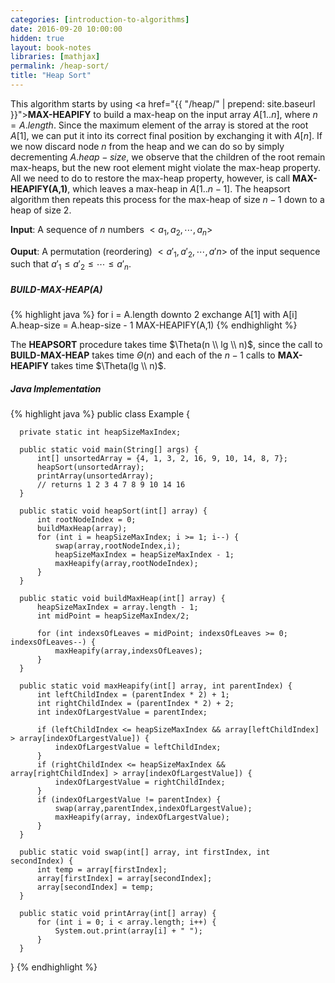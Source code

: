 ```yaml
---
categories: [introduction-to-algorithms]
date: 2016-09-20 10:00:00
hidden: true
layout: book-notes
libraries: [mathjax]
permalink: /heap-sort/
title: "Heap Sort"
---
```


This algorithm starts by using <a href="{{ "/heap/" | prepend: site.baseurl }}">__MAX-HEAPIFY__</a> to build a max-heap on the input array $A[1..n]$, where $n = A.length$. Since the maximum element of the array is stored at the root $A[1]$, we can put it into its correct final position by exchanging it with $A[n]$. If we now discard node $n$ from the heap and we can do so by simply decrementing $A.heap-size$, we observe that the children of the root remain max-heaps, but the new root element might violate the max-heap property. All we need to do to restore the max-heap property, however, is call __MAX-HEAPIFY(A,1)__, which leaves a max-heap in $A[1..n - 1]$. The heapsort algorithm then repeats this process for the max-heap of size $n-1$ down to a heap of size 2.

__Input__: A sequence of $n$ numbers $<a_1,a_2,\cdots,a_n>$

__Ouput__: A permutation (reordering) $<a'_1,a'_2,\cdots,a'n>$ of the input sequence such that $a'_1 \leq a'_2 \leq \cdots \leq a'_n$.

##### BUILD-MAX-HEAP(A)

{% highlight java %}
  for i = A.length downto 2
    exchange A[1] with A[i]
    A.heap-size = A.heap-size - 1
    MAX-HEAPIFY(A,1)
{% endhighlight %}

The __HEAPSORT__ procedure takes time $\Theta(n \\ lg \\ n)$, since the call to __BUILD-MAX-HEAP__ takes time $\Theta(n)$ and each of the $n - 1$ calls to __MAX-HEAPIFY__ takes time $\Theta(lg \\ n)$.

##### Java Implementation

{% highlight java %}
  public class Example {

      private static int heapSizeMaxIndex;

      public static void main(String[] args) {
          int[] unsortedArray = {4, 1, 3, 2, 16, 9, 10, 14, 8, 7};
          heapSort(unsortedArray);
          printArray(unsortedArray);
          // returns 1 2 3 4 7 8 9 10 14 16
      }

      public static void heapSort(int[] array) {
          int rootNodeIndex = 0;
          buildMaxHeap(array);
          for (int i = heapSizeMaxIndex; i >= 1; i--) {
              swap(array,rootNodeIndex,i);
              heapSizeMaxIndex = heapSizeMaxIndex - 1;
              maxHeapify(array,rootNodeIndex);
          }
      }

      public static void buildMaxHeap(int[] array) {
          heapSizeMaxIndex = array.length - 1;
          int midPoint = heapSizeMaxIndex/2;

          for (int indexsOfLeaves = midPoint; indexsOfLeaves >= 0; indexsOfLeaves--) {
              maxHeapify(array,indexsOfLeaves);
          }
      }

      public static void maxHeapify(int[] array, int parentIndex) {
          int leftChildIndex = (parentIndex * 2) + 1;
          int rightChildIndex = (parentIndex * 2) + 2;
          int indexOfLargestValue = parentIndex;

          if (leftChildIndex <= heapSizeMaxIndex && array[leftChildIndex] > array[indexOfLargestValue]) {
              indexOfLargestValue = leftChildIndex;
          }
          if (rightChildIndex <= heapSizeMaxIndex && array[rightChildIndex] > array[indexOfLargestValue]) {
              indexOfLargestValue = rightChildIndex;
          }
          if (indexOfLargestValue != parentIndex) {
              swap(array,parentIndex,indexOfLargestValue);
              maxHeapify(array, indexOfLargestValue);
          }
      }

      public static void swap(int[] array, int firstIndex, int secondIndex) {
          int temp = array[firstIndex];
          array[firstIndex] = array[secondIndex];
          array[secondIndex] = temp;
      }

      public static void printArray(int[] array) {
          for (int i = 0; i < array.length; i++) {
              System.out.print(array[i] + " ");
          }
      }
  }
{% endhighlight %}